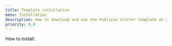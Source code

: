 ```yaml
---
title: Template installation
menu: Installation
description: How to download and use the Publican starter template on your own system.
priority: 0.9
---
```


How to install.
